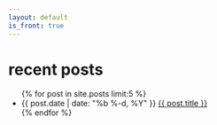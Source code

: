```yaml
---
layout: default
is_front: true
---
```


<div class="home">
  <h1>recent posts</h1>
  <ul class="posts">
    {% for post in site.posts limit:5 %}
      <li>
        <span class="post-date">{{ post.date | date: "%b %-d, %Y" }}</span>
        <a class="post-link" href="{{ post.url | prepend: site.baseurl }}">{{ post.title }}</a>
      </li>
    {% endfor %}
  </ul>
</div>
